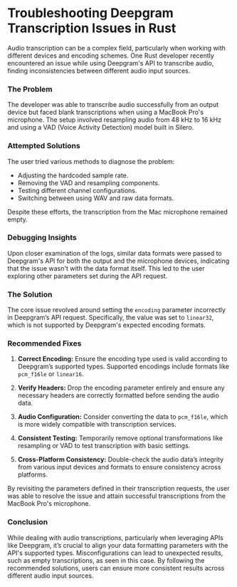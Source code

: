 # Troubleshooting Deepgram Transcription Issues in Rust
Audio transcription can be a complex field, particularly when working with different devices and encoding schemes. One Rust developer recently encountered an issue while using Deepgram's API to transcribe audio, finding inconsistencies between different audio input sources.

### The Problem

The developer was able to transcribe audio successfully from an output device but faced blank transcriptions when using a MacBook Pro's microphone. The setup involved resampling audio from 48 kHz to 16 kHz and using a VAD (Voice Activity Detection) model built in Silero.

### Attempted Solutions

The user tried various methods to diagnose the problem:
- Adjusting the hardcoded sample rate.
- Removing the VAD and resampling components.
- Testing different channel configurations.
- Switching between using WAV and raw data formats.

Despite these efforts, the transcription from the Mac microphone remained empty.

### Debugging Insights

Upon closer examination of the logs, similar data formats were passed to Deepgram's API for both the output and the microphone devices, indicating that the issue wasn't with the data format itself. This led to the user exploring other parameters set during the API request.

### The Solution

The core issue revolved around setting the `encoding` parameter incorrectly in Deepgram’s API request. Specifically, the value was set to `linear32`, which is not supported by Deepgram's expected encoding formats.

### Recommended Fixes

1. **Correct Encoding:** Ensure the encoding type used is valid according to Deepgram’s supported types. Supported encodings include formats like `pcm_f16le` or `linear16`.

2. **Verify Headers:** Drop the encoding parameter entirely and ensure any necessary headers are correctly formatted before sending the audio data.

3. **Audio Configuration:** Consider converting the data to `pcm_f16le`, which is more widely compatible with transcription services.

4. **Consistent Testing:** Temporarily remove optional transformations like resampling or VAD to test transcription with basic settings.

5. **Cross-Platform Consistency:** Double-check the audio data’s integrity from various input devices and formats to ensure consistency across platforms.

By revisiting the parameters defined in their transcription requests, the user was able to resolve the issue and attain successful transcriptions from the MacBook Pro's microphone. 

### Conclusion
While dealing with audio transcriptions, particularly when leveraging APIs like Deepgram, it’s crucial to align your data formatting parameters with the API's supported types. Misconfigurations can lead to unexpected results, such as empty transcriptions, as seen in this case. By following the recommended solutions, users can ensure more consistent results across different audio input sources.